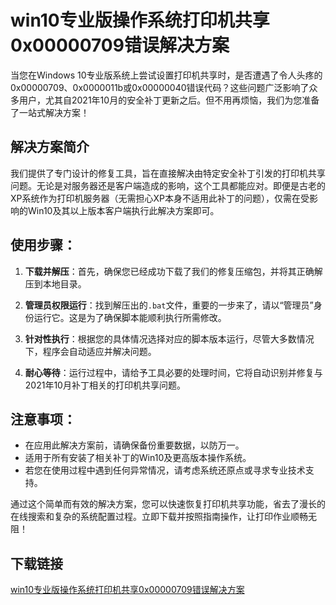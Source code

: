 # win10专业版操作系统打印机共享0x00000709错误解决方案

当您在Windows 10专业版系统上尝试设置打印机共享时，是否遭遇了令人头疼的0x00000709、0x0000011b或0x00000040错误代码？这些问题广泛影响了众多用户，尤其自2021年10月的安全补丁更新之后。但不用再烦恼，我们为您准备了一站式解决方案！

## 解决方案简介

我们提供了专门设计的修复工具，旨在直接解决由特定安全补丁引发的打印机共享问题。无论是对服务器还是客户端造成的影响，这个工具都能应对。即便是古老的XP系统作为打印机服务器（无需担心XP本身不适用此补丁的问题），仅需在受影响的Win10及其以上版本客户端执行此解决方案即可。

## 使用步骤：

1. **下载并解压**：首先，确保您已经成功下载了我们的修复压缩包，并将其正确解压到本地目录。
   
2. **管理员权限运行**：找到解压出的`.bat`文件，重要的一步来了，请以“管理员”身份运行它。这是为了确保脚本能顺利执行所需修改。

3. **针对性执行**：根据您的具体情况选择对应的脚本版本运行，尽管大多数情况下，程序会自动适应并解决问题。

4. **耐心等待**：运行过程中，请给予工具必要的处理时间，它将自动识别并修复与2021年10月补丁相关的打印机共享问题。

## 注意事项：

- 在应用此解决方案前，请确保备份重要数据，以防万一。
- 适用于所有安装了相关补丁的Win10及更高版本操作系统。
- 若您在使用过程中遇到任何异常情况，请考虑系统还原点或寻求专业技术支持。

通过这个简单而有效的解决方案，您可以快速恢复打印机共享功能，省去了漫长的在线搜索和复杂的系统配置过程。立即下载并按照指南操作，让打印作业顺畅无阻！

## 下载链接

[win10专业版操作系统打印机共享0x00000709错误解决方案](https://pan.quark.cn/s/2dc70c984de6)